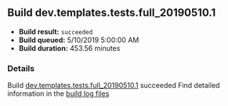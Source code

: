 ## Build dev.templates.tests.full_20190510.1
- **Build result:** `succeeded`
- **Build queued:** 5/10/2019 5:00:00 AM
- **Build duration:** 453.56 minutes
### Details
Build [dev.templates.tests.full_20190510.1](https://winappstudio.visualstudio.com/web/build.aspx?pcguid=a4ef43be-68ce-4195-a619-079b4d9834c2&builduri=vstfs%3a%2f%2f%2fBuild%2fBuild%2f27932) succeeded
Find detailed information in the [build log files](https://uwpctdiags.blob.core.windows.net/buildlogs/dev.templates.tests.full_20190510.1_logs.zip)

